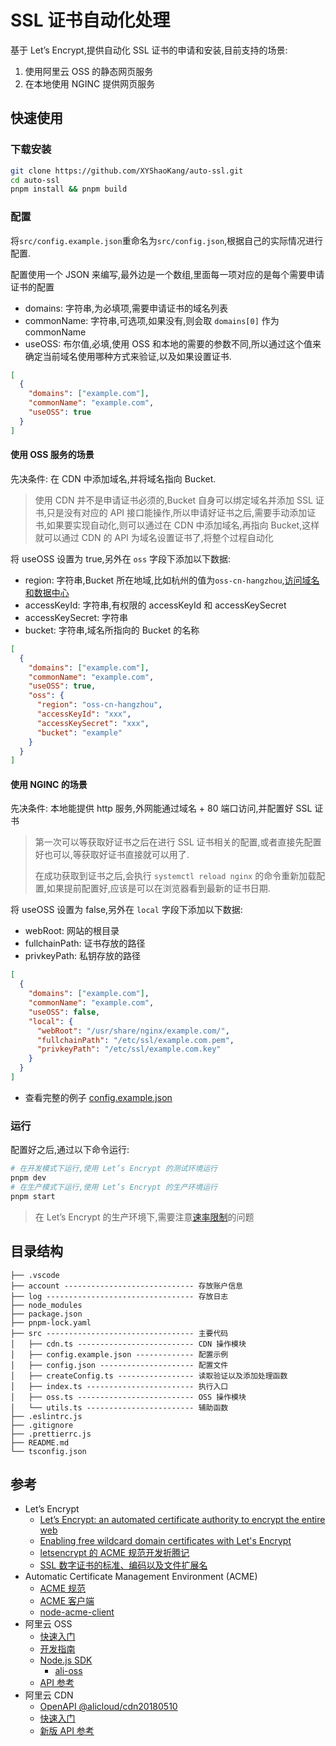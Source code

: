 # SSL 证书自动化处理

基于 Let’s Encrypt,提供自动化 SSL 证书的申请和安装,目前支持的场景:

1. 使用阿里云 OSS 的静态网页服务
2. 在本地使用 NGINC 提供网页服务

## 快速使用

### 下载安装

```sh
git clone https://github.com/XYShaoKang/auto-ssl.git
cd auto-ssl
pnpm install && pnpm build
```

### 配置

将`src/config.example.json`重命名为`src/config.json`,根据自己的实际情况进行配置.

配置使用一个 JSON 来编写,最外边是一个数组,里面每一项对应的是每个需要申请证书的配置

- domains: 字符串,为必填项,需要申请证书的域名列表
- commonName: 字符串,可选项,如果没有,则会取 `domains[0]` 作为 commonName
- useOSS: 布尔值,必填,使用 OSS 和本地的需要的参数不同,所以通过这个值来确定当前域名使用哪种方式来验证,以及如果设置证书.

```json
[
  {
    "domains": ["example.com"],
    "commonName": "example.com",
    "useOSS": true
  }
]
```

#### 使用 OSS 服务的场景

先决条件: 在 CDN 中添加域名,并将域名指向 Bucket.

> 使用 CDN 并不是申请证书必须的,Bucket 自身可以绑定域名并添加 SSL 证书,只是没有对应的 API 接口能操作,所以申请好证书之后,需要手动添加证书,如果要实现自动化,则可以通过在 CDN 中添加域名,再指向 Bucket,这样就可以通过 CDN 的 API 为域名设置证书了,将整个过程自动化

将 useOSS 设置为 true,另外在 `oss` 字段下添加以下数据:

- region: 字符串,Bucket 所在地域,比如杭州的值为`oss-cn-hangzhou`,[访问域名和数据中心](https://help.aliyun.com/document_detail/31837.htm)
- accessKeyId: 字符串,有权限的 accessKeyId 和 accessKeySecret
- accessKeySecret: 字符串
- bucket: 字符串,域名所指向的 Bucket 的名称

```json
[
  {
    "domains": ["example.com"],
    "commonName": "example.com",
    "useOSS": true,
    "oss": {
      "region": "oss-cn-hangzhou",
      "accessKeyId": "xxx",
      "accessKeySecret": "xxx",
      "bucket": "example"
    }
  }
]
```

#### 使用 NGINC 的场景

先决条件: 本地能提供 http 服务,外网能通过域名 + 80 端口访问,并配置好 SSL 证书

> 第一次可以等获取好证书之后在进行 SSL 证书相关的配置,或者直接先配置好也可以,等获取好证书直接就可以用了.
>
> 在成功获取到证书之后,会执行 `systemctl reload nginx` 的命令重新加载配置,如果提前配置好,应该是可以在浏览器看到最新的证书日期.

将 useOSS 设置为 false,另外在 `local` 字段下添加以下数据:

- webRoot: 网站的根目录
- fullchainPath: 证书存放的路径
- privkeyPath: 私钥存放的路径

```json
[
  {
    "domains": ["example.com"],
    "commonName": "example.com",
    "useOSS": false,
    "local": {
      "webRoot": "/usr/share/nginx/example.com/",
      "fullchainPath": "/etc/ssl/example.com.pem",
      "privkeyPath": "/etc/ssl/example.com.key"
    }
  }
]
```

- 查看完整的例子 [config.example.json](./src/config.example.json)

### 运行

配置好之后,通过以下命令运行:

```sh
# 在开发模式下运行,使用 Let’s Encrypt 的测试环境运行
pnpm dev
# 在生产模式下运行,使用 Let’s Encrypt 的生产环境运行
pnpm start
```

> 在 Let’s Encrypt 的生产环境下,需要注意[速率限制](https://letsencrypt.org/zh-cn/docs/rate-limits/)的问题

## 目录结构

```
├── .vscode
├── account ----------------------------- 存放账户信息
├── log --------------------------------- 存放日志
├── node_modules
├── package.json
├── pnpm-lock.yaml
├── src --------------------------------- 主要代码
│   ├── cdn.ts -------------------------- CDN 操作模块
│   ├── config.example.json ------------- 配置示例
│   ├── config.json --------------------- 配置文件
│   ├── createConfig.ts ----------------- 读取验证以及添加处理函数
│   ├── index.ts ------------------------ 执行入口
│   ├── oss.ts -------------------------- OSS 操作模块
│   └── utils.ts ------------------------ 辅助函数
├── .eslintrc.js
├── .gitignore
├── .prettierrc.js
├── README.md
└── tsconfig.json
```

## 参考

- Let’s Encrypt
  - [Let’s Encrypt: an automated certificate authority to encrypt the entire web](https://blog.acolyer.org/2020/02/12/lets-encrypt-an-automated-certificate-authority-to-encrypt-the-entire-web/)
  - [Enabling free wildcard domain certificates with Let's Encrypt](https://www.netlify.com/blog/2018/08/20/enabling-free-wildcard-domain-certificates-with-lets-encrypt/)
  - [letsencrypt 的 ACME 规范开发折腾记](https://zhuanlan.zhihu.com/p/73981808)
  - [SSL 数字证书的标准、编码以及文件扩展名](https://kangzubin.com/certificate-format/)
- Automatic Certificate Management Environment (ACME)
  - [ACME 规范](https://datatracker.ietf.org/doc/html/rfc8555)
  - [ACME 客户端](https://letsencrypt.org/zh-cn/docs/client-options/)
  - [node-acme-client](https://github.com/publishlab/node-acme-client)
- 阿里云 OSS
  - [快速入门](https://help.aliyun.com/document_detail/31823.html)
  - [开发指南](https://help.aliyun.com/document_detail/32067.html)
  - [Node.js SDK](https://help.aliyun.com/document_detail/32067.html)
    - [ali-oss](https://github.com/ali-sdk/ali-oss?spm=a2c4g.11186623.0.0.1399110aA6KgYL)
  - [API 参考](https://help.aliyun.com/document_detail/31947.html)
- 阿里云 CDN
  - [OpenAPI @alicloud/cdn20180510](https://next.api.aliyun.com/api-tools/sdk/Cdn?version=2018-05-10&language=nodejs-tea)
  - [快速入门](https://help.aliyun.com/document_detail/27111.html)
  - [新版 API 参考](https://help.aliyun.com/document_detail/91036.html)

